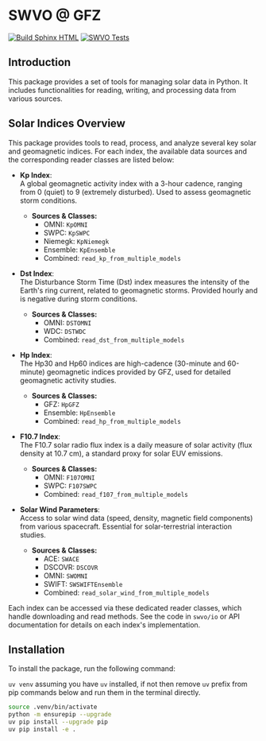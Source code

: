 # SWVO @ GFZ

[![Build Sphinx HTML](https://github.com/GFZ/SWVO/actions/workflows/docs.yml/badge.svg?branch=PAGER-prod)](https://github.com/GFZ/SWVO/actions/workflows/docs.yml)
[![SWVO Tests](https://github.com/GFZ/SWVO/actions/workflows/tests.yml/badge.svg)](https://github.com/GFZ/SWVO/actions/workflows/tests.yml)

## Introduction
This package provides a set of tools for managing solar data in Python. It includes functionalities for reading, writing, and processing data from various sources.

## Solar Indices Overview

This package provides tools to read, process, and analyze several key solar and geomagnetic indices. For each index, the available data sources and the corresponding reader classes are listed below:

- **Kp Index**:  
  A global geomagnetic activity index with a 3-hour cadence, ranging from 0 (quiet) to 9 (extremely disturbed). Used to assess geomagnetic storm conditions.
  - **Sources & Classes:**
    - OMNI: `KpOMNI`
    - SWPC: `KpSWPC`
    - Niemegk: `KpNiemegk`
    - Ensemble: `KpEnsemble`
    - Combined: `read_kp_from_multiple_models`

- **Dst Index**:  
  The Disturbance Storm Time (Dst) index measures the intensity of the Earth's ring current, related to geomagnetic storms. Provided hourly and is negative during storm conditions.
  - **Sources & Classes:**
    - OMNI: `DSTOMNI`
    - WDC: `DSTWDC`
    - Combined: `read_dst_from_multiple_models`

- **Hp Index**:  
  The Hp30 and Hp60 indices are high-cadence (30-minute and 60-minute) geomagnetic indices provided by GFZ, used for detailed geomagnetic activity studies.
  - **Sources & Classes:**
    - GFZ: `HpGFZ`
    - Ensemble: `HpEnsemble`
    - Combined: `read_hp_from_multiple_models`

- **F10.7 Index**:  
  The F10.7 solar radio flux index is a daily measure of solar activity (flux density at 10.7 cm), a standard proxy for solar EUV emissions.
  - **Sources & Classes:**
    - OMNI: `F107OMNI`
    - SWPC: `F107SWPC`
    - Combined: `read_f107_from_multiple_models`

- **Solar Wind Parameters**:  
  Access to solar wind data (speed, density, magnetic field components) from various spacecraft. Essential for solar-terrestrial interaction studies.
  - **Sources & Classes:**
    - ACE: `SWACE`
    - DSCOVR: `DSCOVR`
    - OMNI: `SWOMNI`
    - SWIFT: `SWSWIFTEnsemble`
    - Combined: `read_solar_wind_from_multiple_models`

Each index can be accessed via these dedicated reader classes, which handle downloading and read methods. See the code in `swvo/io` or API documentation for details on each index's implementation.


## Installation
To install the package, run the following command:

`uv venv` assuming you have `uv` installed, if not then remove `uv` prefix from pip commands below and run them in the terminal directly.
```bash
source .venv/bin/activate
python -m ensurepip --upgrade
uv pip install --upgrade pip
uv pip install -e .
```